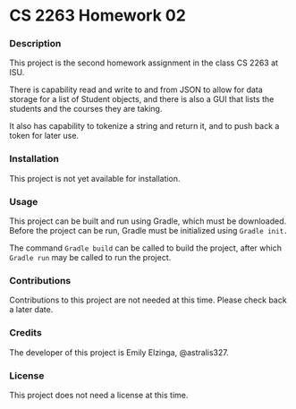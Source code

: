 # CS 2263 Homework 02

### Description

This project is the second homework assignment in the class CS 2263 at ISU.

There is capability read and write to and from JSON to allow for data storage for a list of Student objects, and 
there is also a GUI that lists the students and the courses they are taking.

It also has capability to tokenize a string and return it, and to push back a token for later use. 

### Installation

This project is not yet available for installation.

### Usage

This project can be built and run using Gradle, which must be downloaded. Before
the project can be run, Gradle must be initialized using `Gradle init.`

The command `Gradle build` can be called to build the project, after which `Gradle run`
may be called to run the project.


### Contributions
Contributions to this project are not needed at this time. Please check back a later date.

### Credits
The developer of this project is Emily Elzinga, @astralis327.

### License
This project does not need a license at this time.
